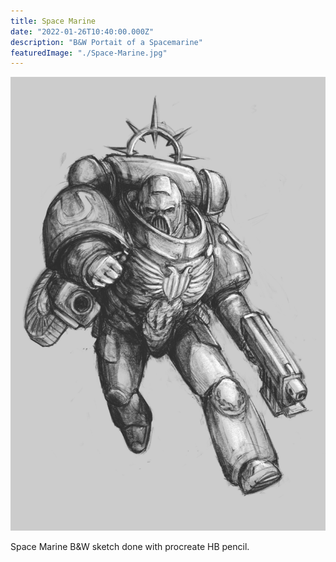 ```yaml
---
title: Space Marine
date: "2022-01-26T10:40:00.000Z"
description: "B&W Portait of a Spacemarine"
featuredImage: "./Space-Marine.jpg"
---
```


![Space Marine](./Space-Marine.jpg)

Space Marine B&W sketch done with procreate HB pencil.
